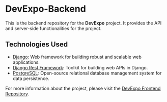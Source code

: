 # DevExpo-Backend

This is the backend repository for the **DevExpo** project. It provides the API and server-side functionalities for the project.

## Technologies Used

- [Django](https://www.djangoproject.com/): Web framework for building robust and scalable web applications.
- [Django Rest Framework](https://www.django-rest-framework.org/): Toolkit for building web APIs in Django.
- [PostgreSQL](https://www.postgresql.org/): Open-source relational database management system for data persistence.

For more information about the project, please visit the [DevExpo Frontend Repository](https://github.com/Bhavik-ag/DevExpo-Frontend).
